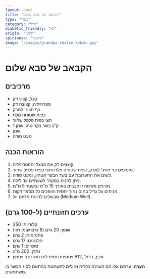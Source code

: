 ```yaml
---
layout: post
title: "הקבאב של סבא שלום"
type: "בשרי"
category: "גריל"
diabetic_friendly: "לא"
origin: "תימני"
spiciness: "פיקנטי"
image: "/images/grandpa-shalom-kebab.jpg"
---
```

# הקבאב של סבא שלום

## מרכיבים
- בצל, קצוץ דק
- פטרוזיליה, קצוצה דק
- כף חוויג' למרק
- כפית שטוחה מלח
- חצי כפית פלפל שחור
- 1 ק"ג בשר בקר טחון שמן
- שמן
- מעט סודה

## הוראות הכנה
1. קוצצים דק את הבצל והפטרוזיליה.
2. מוסיפים כף חוויג' למרק, כפית שטוחה מלח וחצי כפית פלפל שחור.
3. לשים את התערובת עם בשר הבקר הטחון, ומעט סודה.
4. ניתן להניח במקרר לשעתיים עד לילה.
5. מכינים מעיסה זו קבבים באורך 15 ס"מ ובקוטר 5 ס"מ.
6. מניחים על גריל בחום נמוך יחסית והופכים כל מספר דקות.
7. מבשלים לדרגת מדיום וול (Medium Well).

## ערכים תזונתיים (ל-100 גרם)
- קלוריות: 250
- שומן: 20 גרם (8 גרם שומן רווי)
- פחמימות: 2 גרם
- חלבונים: 17 גרם
- סוכרים: 1 גרם
- נתרן: 300 מ"ג
- ויטמינים ומינרלים חשובים: ויטמין B12, אבץ, ברזל

**הערה:** ערכים אלו הם הערכה כללית ויכולים להשתנות בהתאם לסוג הבשר בו משתמשים.

